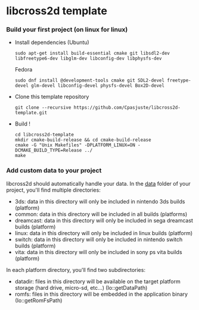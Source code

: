 # libcross2d template

### Build your first project (on linux for linux)

- Install dependencies (Ubuntu)
  ```
  sudo apt-get install build-essential cmake git libsdl2-dev libfreetype6-dev libglm-dev libconfig-dev libphysfs-dev
  ```
  Fedora
  ```
  sudo dnf install @development-tools cmake git SDL2-devel freetype-devel glm-devel libconfig-devel physfs-devel Box2D-devel
  ```
- Clone this template repository
  ```
  git clone --recursive https://github.com/Cpasjuste/libcross2d-template.git
  ```
- Build !
  ```
  cd libcross2d-template
  mkdir cmake-build-release && cd cmake-build-release
  cmake -G "Unix Makefiles" -DPLATFORM_LINUX=ON -DCMAKE_BUILD_TYPE=Release ../
  make
  ```

### Add custom data to your project
libcross2d should automatically handle your data. In the [data](https://github.com/Cpasjuste/libcross2d-template/tree/master/data) folder of your project, you'll find multiple directories:
  - 3ds: data in this directory will only be included in nintendo 3ds builds (platform)
  - common: data in this directory will be included in all builds (platforms)
  - dreamcast: data in this directory will only be included in sega dreamcast builds (platform)
  - linux: data in this directory will only be included in linux builds (platform)
  - switch: data in this directory will only be included in nintendo switch builds (platform)
  - vita: data in this directory will only be included in sony ps vita builds (platform)

In each platform directory, you'll find two subdirectories:
  - datadir: files in this directory will be available on the target platform storage (hard drive, micro-sd, etc...) (Io::getDataPath)
  - romfs: files in this directory will be embedded in the application binary (Io::getRomFsPath)
